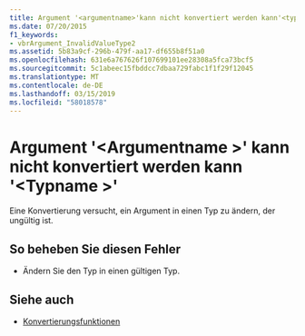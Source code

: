 ```yaml
---
title: Argument '<argumentname>'kann nicht konvertiert werden kann'<typename>"
ms.date: 07/20/2015
f1_keywords:
- vbrArgument_InvalidValueType2
ms.assetid: 5b83a9cf-296b-479f-aa17-df655b8f51a0
ms.openlocfilehash: 631e6a767626f107699101ee28308a5fca73bcf5
ms.sourcegitcommit: 5c1abeec15fbddcc7dbaa729fabc1f1f29f12045
ms.translationtype: MT
ms.contentlocale: de-DE
ms.lasthandoff: 03/15/2019
ms.locfileid: "58018578"
---
```

# <a name="argument-argumentname-cannot-be-converted-to-type-typename"></a>Argument '\<Argumentname >' kann nicht konvertiert werden kann '\<Typname >'
Eine Konvertierung versucht, ein Argument in einen Typ zu ändern, der ungültig ist.  
  
## <a name="to-correct-this-error"></a>So beheben Sie diesen Fehler  
  
-   Ändern Sie den Typ in einen gültigen Typ.  
  
## <a name="see-also"></a>Siehe auch

- [Konvertierungsfunktionen](../../visual-basic/language-reference/functions/conversion-functions.md)
